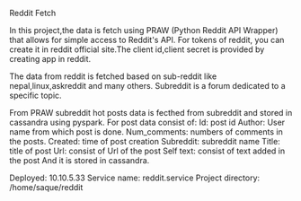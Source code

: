 <h>Reddit Fetch </h>

In this project,the data is fetch using PRAW (Python Reddit API Wrapper) that allows for simple access to Reddit's API. For tokens of reddit, you can create it in reddit official site.The client id,client secret is provided by creating app in reddit. 

The data from reddit is fetched based on sub-reddit like nepal,linux,askreddit and many others.
Subreddit is a forum dedicated to a specific topic.

From PRAW subreddit hot posts data is fecthed from subreddit and stored in cassandra using pyspark. 
For post data consist of:
Id: post id Author: User name from which post is done. 
Num_comments: numbers of comments in the posts.
Created: time of post creation 
Subreddit: subreddit name 
Title: title of post Url: consist of Url of the post 
Self text: consist of text added in the post
 And it is stored in cassandra.

Deployed: 10.10.5.33
Service name: reddit.service
Project directory: /home/saque/reddit



